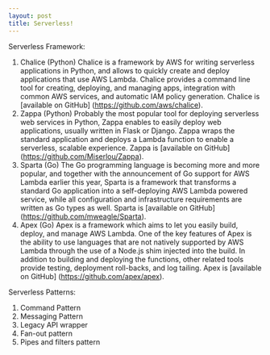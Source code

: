 ```yaml
---
layout: post
title: Serverless!
---
```

Serverless Framework:
1. Chalice (Python)
Chalice is a framework by AWS for writing serverless applications in Python, and allows to quickly create and deploy applications that use AWS Lambda. Chalice provides a command line tool for creating, deploying, and managing apps, integration with common AWS services, and automatic IAM policy generation. Chalice is [available on GitHub] (https://github.com/aws/chalice).
2. Zappa (Python)
Probably the most popular tool for deploying serverless web services in Python, Zappa enables to easily deploy web applications, usually written in Flask or Django. Zappa wraps the standard application and deploys a Lambda function to enable a serverless, scalable experience. Zappa is [available on GitHub] (https://github.com/Miserlou/Zappa).
3. Sparta (Go)
The Go programming language is becoming more and more popular, and together with the announcement of Go support for AWS Lambda earlier this year, Sparta is a framework that transforms a standard Go application into a self-deploying AWS Lambda powered service, while all configuration and infrastructure requirements are written as Go types as well. Sparta is [available on GitHub] (https://github.com/mweagle/Sparta).
4. Apex (Go)
Apex is a framework which aims to let you easily build, deploy, and manage AWS Lambda. One of the key features of Apex is the ability to use languages that are not natively supported by AWS Lambda through the use of a Node.js shim injected into the build. In addition to building and deploying the functions, other related tools provide testing, deployment roll-backs, and log tailing. Apex is [available on GitHub] (https://github.com/apex/apex).

Serverless Patterns:
1. Command Pattern
2. Messaging Pattern
3. Legacy API wrapper
4. Fan-out pattern
5. Pipes and filters pattern
